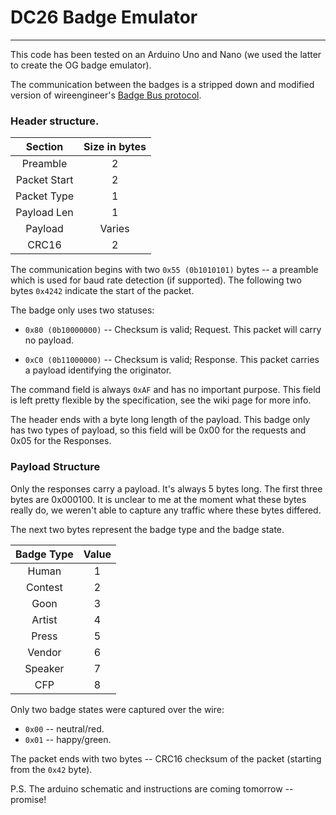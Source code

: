 # DC26 Badge Emulator
---
This code has been tested on an Arduino Uno and Nano (we used the latter to create
the OG badge emulator). 

The communication between the badges is a stripped down and modified version of 
wireengineer's [Badge Bus protocol](https://github.com/Wireb/badge_bus/wiki).

### Header structure.

Section  | Size in bytes
:---: | :---:
Preamble | 2
Packet Start | 2
Packet Type | 1
Payload Len | 1
Payload | Varies
CRC16 | 2

The communication begins with two `0x55 (0b1010101)` bytes -- a preamble
which is used for baud rate detection (if supported). The following two
bytes `0x4242` indicate the start of the packet.

The badge only uses two statuses:

   * `0x80 (0b10000000)` -- Checksum is valid; Request. This packet will carry
     no payload.

   * `0xC0 (0b11000000)` -- Checksum is valid; Response. This packet carries a
     payload identifying the originator.

The command field is always `0xAF` and has no important purpose. This field is 
left pretty flexible by the specification, see the wiki page for more info.

The header ends with a byte long length of the payload. This badge only has two
types of payload, so this field will be 0x00 for the requests and 0x05 for
the Responses.

### Payload Structure

Only the responses carry a payload. It's always 5 bytes long. The first three
bytes are 0x000100. It is unclear to me at the moment what these bytes really do, 
we weren't able to capture any traffic where these bytes differed.

The next two bytes represent the badge type and the badge state.

Badge Type | Value
:---: | :---:
Human | 1
Contest | 2
Goon | 3
Artist | 4
Press | 5
Vendor | 6
Speaker | 7
CFP | 8

Only two badge states were captured over the wire:
  * `0x00` -- neutral/red.
  * `0x01` -- happy/green.

The packet ends with two bytes -- CRC16 checksum of the packet (starting from
the `0x42` byte).

P.S. The arduino schematic and instructions are coming tomorrow -- promise!

